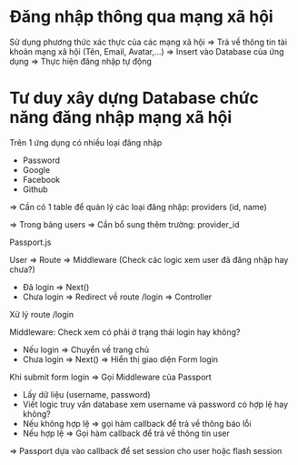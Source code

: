 # Đăng nhập thông qua mạng xã hội

Sử dụng phương thức xác thực của các mạng xã hội => Trả về thông tin tài khoản mạng xã hội (Tên, Email, Avatar,...) => Insert vào Database của ứng dụng => Thực hiện đăng nhập tự động

# Tư duy xây dựng Database chức năng đăng nhập mạng xã hội

Trên 1 ứng dụng có nhiều loại đăng nhập

- Password
- Google
- Facebook
- Github

=> Cần có 1 table để quản lý các loại đăng nhập: providers (id, name)

=> Trong bảng users => Cần bổ sung thêm trường: provider_id

Passport.js

User
=>
Route
=>
Middleware (Check các logic xem user đã đăng nhập hay chưa?)

- Đã login => Next()
- Chưa login => Redirect về route /login
  => Controller

Xử lý route /login

Middleware: Check xem có phải ở trạng thái login hay không?

- Nếu login => Chuyển về trang chủ
- Chưa login => Next() => Hiển thị giao diện Form login

Khi submit form login => Gọi Middleware của Passport

- Lấy dữ liệu (username, password)
- Viết logic truy vấn database xem username và password có hợp lệ hay không?
- Nếu không hợp lệ => gọi hàm callback để trả về thông báo lỗi
- Nếu hợp lệ => Gọi hàm callback để trả về thông tin user

=> Passport dựa vào callback để set session cho user hoặc flash session
